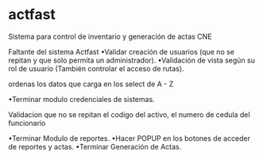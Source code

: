 # actfast
Sistema para control de inventario y generación de actas CNE 

Faltante del sistema Actfast
•Validar creación de usuarios (que no se repitan y que solo permita un administrador).
•Validación de vista según su rol de usuario (También controlar el acceso de rutas).

ordenas los datos que carga en los select de A - Z


•Terminar modulo credenciales de sistemas.

Validacion que no se repitan el codigo del activo, el numero de cedula del funcionario

•Terminar Modulo de reportes.
•Hacer POPUP en los botones de acceder de reportes y actas.
•Terminar Generación de Actas.